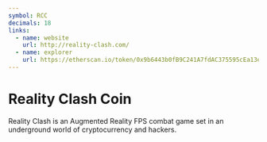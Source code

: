 ```yaml
---
symbol: RCC
decimals: 18
links:
  - name: website
    url: http://reality-clash.com/
  - name: explorer
    url: https://etherscan.io/token/0x9b6443b0fB9C241A7fdAC375595cEa13e6B7807A
---
```


# Reality Clash Coin

Reality Clash is an Augmented Reality FPS combat game set in an underground world of cryptocurrency and hackers.
